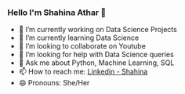 ### Hello I'm Shahina Athar 👋

- 🔭 I’m currently working on Data Science Projects
- 🌱 I’m currently learning Data Science
- 👯 I’m looking to collaborate on Youtube
- 🤔 I’m looking for help with Data Science queries
- 💬 Ask me about Python, Machine Learning, SQL
- 📫 How to reach me: [Linkedin - Shahina](https://www.linkedin.com/in/shahina-athar-816688109)
- 😄 Pronouns: She/Her

